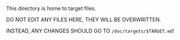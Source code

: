 This directory is home to target files.

DO NOT EDIT ANY FILES HERE, THEY WILL BE OVERWRITTEN.

INSTEAD, ANY CHANGES SHOULD GO TO `/doc/targets/$TARGET.md`!